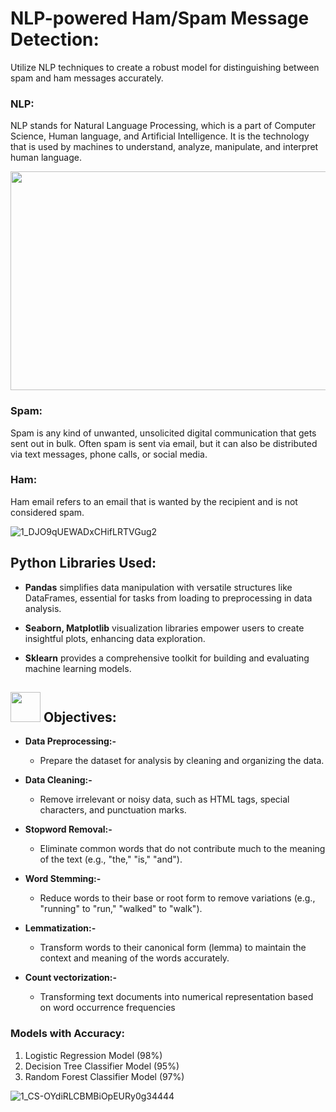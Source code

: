 # NLP-powered Ham/Spam Message Detection:
Utilize NLP techniques to create a robust model for distinguishing between spam and ham messages accurately.

### NLP:

NLP stands for Natural Language Processing, which is a part of Computer Science, Human language, and Artificial Intelligence. It is the technology that is used by machines to understand, analyze, manipulate, and interpret human language.
<div id="header" align="center">
    <img src="https://github.com/yasmeenustad/NLP-Project/assets/112754746/86798e87-6af9-4786-ada7-7c0df1ab59a9"  height="350" width="800"/>
</div>


### Spam:

Spam is any kind of unwanted, unsolicited digital communication that gets sent out in bulk. Often spam is sent via email, but it can also be distributed via text messages, phone calls, or social media.

### Ham:

Ham email refers to an email that is wanted by the recipient and is not considered spam.

![1_DJO9qUEWADxCHifLRTVGug2](https://github.com/yasmeenustad/NLP-Project/assets/112754746/536d62ff-9d6d-45f8-bd9c-ae1a431fd8a5)

## Python Libraries Used:
- **Pandas** simplifies data manipulation with versatile structures like DataFrames, essential for tasks from loading to preprocessing in data analysis.

- **Seaborn, Matplotlib** visualization libraries empower users to create insightful plots, enhancing data exploration.

- **Sklearn** provides a comprehensive toolkit for building and evaluating machine learning models.

##  <img src="https://github.com/yasmeenustad/Placements-Data-Analysis-Excel-Project/assets/112754746/057551de-877a-4a41-916c-d47e81053404"  width="48" height="48"> Objectives:

- **Data Preprocessing:-**
    - Prepare the dataset for analysis by cleaning and organizing the data.
      
- **Data Cleaning:-**
    - Remove irrelevant or noisy data, such as HTML tags, special characters, and punctuation marks.
      
- **Stopword Removal:-**
    - Eliminate common words that do not contribute much to the meaning of the text (e.g., "the," "is," "and").
      
- **Word Stemming:-**
    - Reduce words to their base or root form to remove variations (e.g., "running" to "run," "walked" to "walk").
      
- **Lemmatization:-**
    - Transform words to their canonical form (lemma) to maintain the context and meaning of the words accurately.
      
- **Count vectorization:-**
    - Transforming text documents into numerical representation based on word occurrence frequencies

### Models with Accuracy:
1. Logistic Regression Model (98%)
2. Decision Tree Classifier Model (95%)
3. Random Forest Classifier Model (97%)

![1_CS-OYdiRLCBMBiOpEURy0g34444](https://github.com/yasmeenustad/NLP-Project/assets/112754746/4f91ca9d-040b-422a-ad49-9d1c843836dc)
